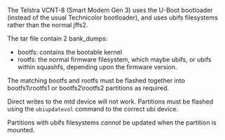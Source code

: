 The Telstra VCNT-8 (Smart Modem Gen 3) uses the U-Boot bootloader (instead of the usual Technicolor bootloader), and uses ubifs filesystems rather than the normal jffs2.

The tar file contain 2 bank_dumps:
* bootfs: contains the bootable kernel
* rootfs: the normal firmware filesystem, which maybe ubifs, or ubifs within squashfs, depending upon the firmware version.

The matching bootfs and rootfs must be flashed together into bootfs1\rootfs1 or bootfs2\rootfs2 partitions as required.

Direct writes to the mtd device will not work. Partitions must be flashed using the `ubiupdatevol` command to the correct ubi device.

Partitions with ubifs filesystems *cannot* be updated when the partition is mounted.
